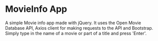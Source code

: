 <h1>MovieInfo App</h1>

<p>A simple Movie info app made with jQuery. It uses the Open Movie Database API, Axios client for making requests to the API and Bootstrap. Simply type in the name of a movie or part of a title and press 'Enter'.</p>

